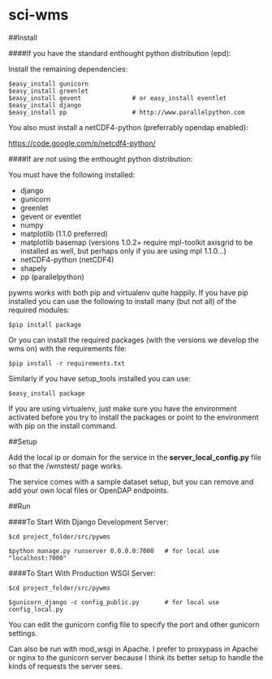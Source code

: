 sci-wms
=========

##Install

####If you have the standard enthought python distribution (epd):

Install the remaining dependencies:

    $easy_install gunicorn
    $easy_install greenlet
    $easy_install gevent              # or easy_install eventlet
    $easy_install django
    $easy_install pp                  # http://www.parallelpython.com

You also must install a netCDF4-python (preferrably opendap enabled):

https://code.google.com/p/netcdf4-python/

####If are not using the enthought python distribution:

You must have the following installed:

- django
- gunicorn
- greenlet
- gevent or eventlet
- numpy
- matplotlib (1.1.0 preferred)
- matplotlib basemap (versions 1.0.2+ require mpl-toolkit axisgrid to be installed as well, but perhaps only if you are using mpl 1.1.0...)
- netCDF4-python (netCDF4)
- shapely
- pp (parallelpython)

pywms works with both pip and virtualenv quite happily. If you
have pip installed you can use the following to install many (but not all) of the required modules:

    $pip install package

Or you can install the required packages (with the versions we develop
the wms on) with the requirements file:

    $pip install -r requirements.txt
    
Similarly if you have setup_tools installed you can use:

    $easy_install package
    
If you are using virtualenv, just make sure you have the environment
activated before you try to install the packages or point to the environment
with pip on the install command.

##Setup

Add the local ip or domain for the service in the **server_local_config.py**
file so that the /wmstest/ page works.

The service comes with a sample dataset setup, but you can remove and add your own
local files or OpenDAP endpoints.

##Run

####To Start With Django Development Server:

    $cd project_folder/src/pywms

    $python manage.py runserver 0.0.0.0:7000   # for local use "localhost:7000"

####To Start With Production WSGI Server:

    $cd project_folder/src/pywms

    $gunicorn_django -c config_public.py       # for local use config_local.py

You can edit the gunicorn config file to specify the port and other
gunicorn settings.

Can also be run with mod_wsgi in Apache. I prefer to proxypass
in Apache or nginx to the gunicorn server because I think its better setup
to handle the kinds of requests the server sees.

